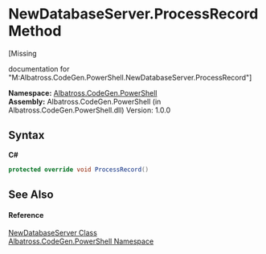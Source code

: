 # NewDatabaseServer.ProcessRecord Method 
 

\[Missing <summary> documentation for "M:Albatross.CodeGen.PowerShell.NewDatabaseServer.ProcessRecord"\]

**Namespace:**&nbsp;<a href="73820E42.md">Albatross.CodeGen.PowerShell</a><br />**Assembly:**&nbsp;Albatross.CodeGen.PowerShell (in Albatross.CodeGen.PowerShell.dll) Version: 1.0.0

## Syntax

**C#**<br />
``` C#
protected override void ProcessRecord()
```


## See Also


#### Reference
<a href="508A37D2.md">NewDatabaseServer Class</a><br /><a href="73820E42.md">Albatross.CodeGen.PowerShell Namespace</a><br />